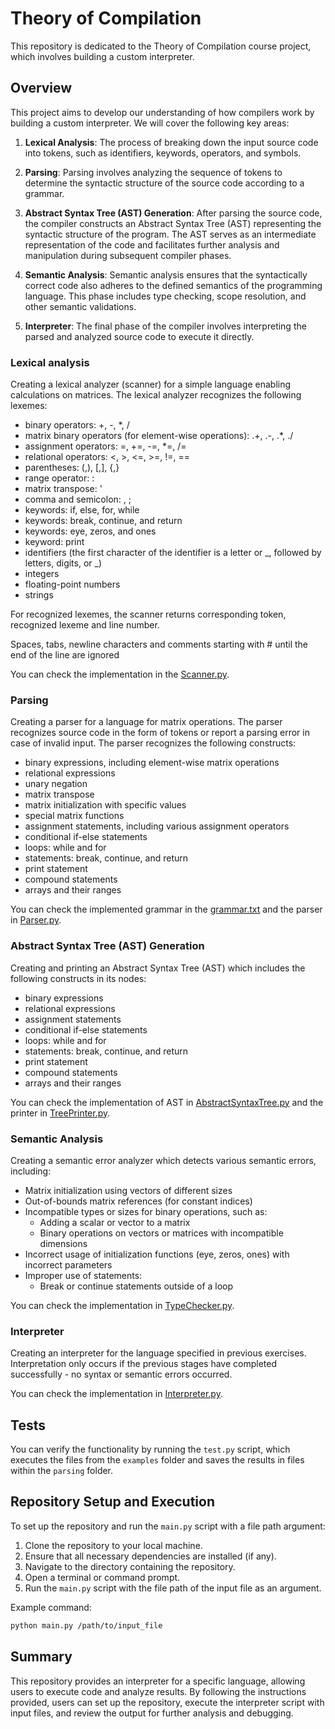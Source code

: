# Theory of Compilation

This repository is dedicated to the Theory of Compilation course project, which involves building a custom interpreter.

## Overview

This project aims to develop our understanding of how compilers work by building a custom interpreter. We will cover the following key areas:

1. **Lexical Analysis**: The process of breaking down the input source code into tokens, such as identifiers, keywords, operators, and symbols.

2. **Parsing**: Parsing involves analyzing the sequence of tokens to determine the syntactic structure of the source code according to a grammar.

3. **Abstract Syntax Tree (AST) Generation**: After parsing the source code, the compiler constructs an Abstract Syntax Tree (AST) representing the syntactic structure of the program. The AST serves as an intermediate representation of the code and facilitates further analysis and manipulation during subsequent compiler phases.

4. **Semantic Analysis**: Semantic analysis ensures that the syntactically correct code also adheres to the defined semantics of the programming language. This phase includes type checking, scope resolution, and other semantic validations.

5. **Interpreter**: The final phase of the compiler involves interpreting the parsed and analyzed source code to execute it directly.

### Lexical analysis

Creating a lexical analyzer (scanner) for a simple language enabling calculations on matrices. The lexical analyzer recognizes the following lexemes:

- binary operators: +, -, \*, /
- matrix binary operators (for element-wise operations): .+, .-, .\*, ./
- assignment operators: =, +=, -=, \*=, /=
- relational operators: <, >, <=, >=, !=, ==
- parentheses: (,), [,], {,}
- range operator: :
- matrix transpose: '
- comma and semicolon: , ;
- keywords: if, else, for, while
- keywords: break, continue, and return
- keywords: eye, zeros, and ones
- keyword: print
- identifiers (the first character of the identifier is a letter or _, followed by letters, digits, or _)
- integers
- floating-point numbers
- strings

For recognized lexemes, the scanner returns corresponding token, recognized lexeme and line number.

Spaces, tabs, newline characters and comments starting with # until the end of the line are ignored

You can check the implementation in the [Scanner.py](Scanner.py).

### Parsing

Creating a parser for a language for matrix operations. The parser recognizes source code in the form of tokens or report a parsing error in case of invalid input. The parser recognizes the following constructs:

- binary expressions, including element-wise matrix operations
- relational expressions
- unary negation
- matrix transpose
- matrix initialization with specific values
- special matrix functions
- assignment statements, including various assignment operators
- conditional if-else statements
- loops: while and for
- statements: break, continue, and return
- print statement
- compound statements
- arrays and their ranges

You can check the implemented grammar in the [grammar.txt](grammar.txt) and the parser in [Parser.py](Parser.py).

### Abstract Syntax Tree (AST) Generation

Creating and printing an Abstract Syntax Tree (AST) which includes the following constructs in its nodes:

- binary expressions
- relational expressions
- assignment statements
- conditional if-else statements
- loops: while and for
- statements: break, continue, and return
- print statement
- compound statements
- arrays and their ranges

You can check the implementation of AST in [AbstractSyntaxTree.py](AbstractSyntaxTree.py) and the printer in [TreePrinter.py](TreePrinter.py).

### Semantic Analysis

Creating a semantic error analyzer which detects various semantic errors, including:

- Matrix initialization using vectors of different sizes
- Out-of-bounds matrix references (for constant indices)
- Incompatible types or sizes for binary operations, such as:
  - Adding a scalar or vector to a matrix
  - Binary operations on vectors or matrices with incompatible dimensions
- Incorrect usage of initialization functions (eye, zeros, ones) with incorrect parameters
- Improper use of statements:
  - Break or continue statements outside of a loop

You can check the implementation in [TypeChecker.py](TypeChecker.py).

### Interpreter

Creating an interpreter for the language specified in previous exercises. Interpretation only occurs if the previous stages have completed successfully - no syntax or semantic errors occurred.

You can check the implementation in [Interpreter.py](Interpreter.py).

## Tests

You can verify the functionality by running the `test.py` script, which executes the files from the `examples` folder and saves the results in files within the `parsing` folder.

## Repository Setup and Execution

To set up the repository and run the `main.py` script with a file path argument:

1. Clone the repository to your local machine.
2. Ensure that all necessary dependencies are installed (if any).
3. Navigate to the directory containing the repository.
4. Open a terminal or command prompt.
5. Run the `main.py` script with the file path of the input file as an argument.

Example command:

```bash
python main.py /path/to/input_file
```

## Summary

This repository provides an interpreter for a specific language, allowing users to execute code and analyze results. By following the instructions provided, users can set up the repository, execute the interpreter script with input files, and review the output for further analysis and debugging.
